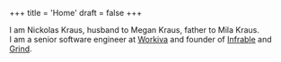 +++
title = 'Home'
draft = false
+++

I am Nickolas Kraus, husband to Megan Kraus, father to Mila Kraus.  
I am a senior software engineer at [Workiva](https://www.workiva.com) and founder of [Infrable](https://infrable.io) and [Grind](https://grind.rip).
